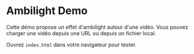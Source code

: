 # Ambilight Demo

Cette démo propose un effet d'ambilight autour d'une vidéo. Vous pouvez charger une vidéo depuis une URL ou depuis un fichier local.

Ouvrez `index.html` dans votre navigateur pour tester.
